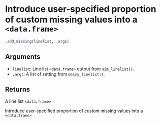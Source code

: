# Introduce user-specified proportion of custom missing values into a `<data.frame>`

```r
.add_missing(linelist, .args)
```

## Arguments

- `linelist`: Line list `<data.frame>` output from `sim_linelist()`.
- `.args`: A list of setting from `messy_linelist()`.

## Returns

A line list `<data.frame>`

Introduce user-specified proportion of custom missing values into a `<data.frame>`

